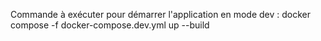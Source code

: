 Commande à exécuter pour démarrer l'application en mode dev : docker compose -f docker-compose.dev.yml up --build

